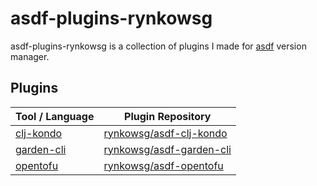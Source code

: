 # asdf-plugins-rynkowsg

asdf-plugins-rynkowsg is a collection of plugins I made for [asdf](https://asdf-vm.com) version manager.

## Plugins

| Tool / Language              | Plugin Repository                           |
|------------------------------|---------------------------------------------|
| [clj-kondo]                  | [rynkowsg/asdf-clj-kondo][asdf-clj-kondo]   |
| [garden-cli]                 | [rynkowsg/asdf-garden-cli][asdf-garden-cli] |
| [opentofu][opentofu-website] | [rynkowsg/asdf-opentofu][asdf-clj-opentofu] |

[clj-kondo]: https://github.com/clj-kondo/clj-kondo
[garden-cli]: https://github.com/nextjournal/garden-cli
[opentofu-website]: https://opentofu.org/

[asdf-clj-kondo]: https://github.com/rynkowsg/asdf-clj-kondo
[asdf-clj-opentofu]: https://github.com/rynkowsg/asdf-opentofu
[asdf-garden-cli]: https://github.com/rynkowsg/asdf-garden-cli
